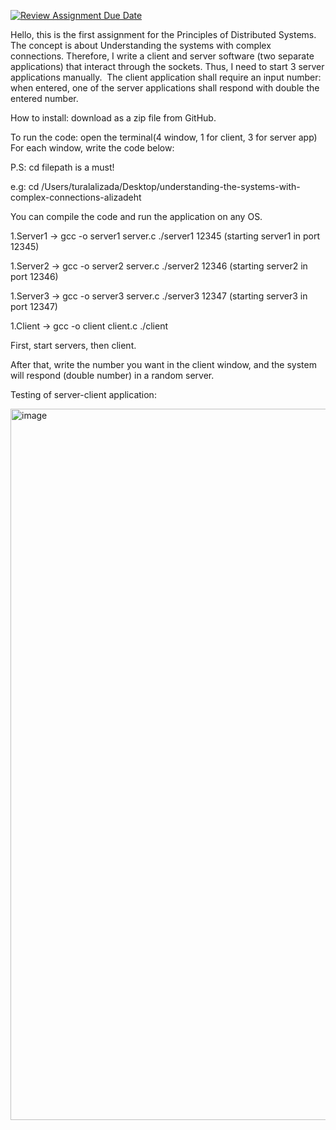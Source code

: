 [![Review Assignment Due Date](https://classroom.github.com/assets/deadline-readme-button-24ddc0f5d75046c5622901739e7c5dd533143b0c8e959d652212380cedb1ea36.svg)](https://classroom.github.com/a/Bp585G7b)

Hello, this is the first assignment for the Principles of Distributed Systems. The concept is about Understanding the systems with complex connections. Therefore, I write a client and server software (two separate applications) that interact through the sockets. Thus, I need to start 3 server applications manually.  The client application shall require an input number: when entered, one of the server applications  shall respond with double the entered number.

How to install: download as a zip file from GitHub.

To run the code: open the terminal(4 window, 1 for client, 3 for server app)
For each window, write the code below:

P.S: cd filepath is a must!

e.g: cd /Users/turalalizada/Desktop/understanding-the-systems-with-complex-connections-alizadeht

You can compile the code and run the application on any OS.

1.Server1 -> gcc -o server1 server.c
              ./server1 12345 (starting server1 in port 12345)
              
1.Server2 -> gcc -o server2 server.c
              ./server2 12346 (starting server2 in port 12346)
              
1.Server3 -> gcc -o server3 server.c
              ./server3 12347 (starting server3 in port 12347)
              
1.Client -> gcc -o client client.c
              ./client 
              
First, start servers, then client.

After that, write the number you want in the client window, and the system will respond (double number) in a random server.

Testing of server-client application:

<img width="1138" alt="image" src="https://github.com/ADA-GWU/understanding-the-systems-with-complex-connections-alizadeht/assets/78111301/d7fbb447-4dac-422e-8421-d83a5ece167e">



    
